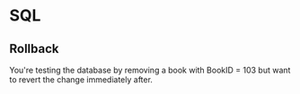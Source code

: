 # SQL

## Rollback

You're testing the database by removing a book with BookID = 103 but want to revert the change immediately after.
